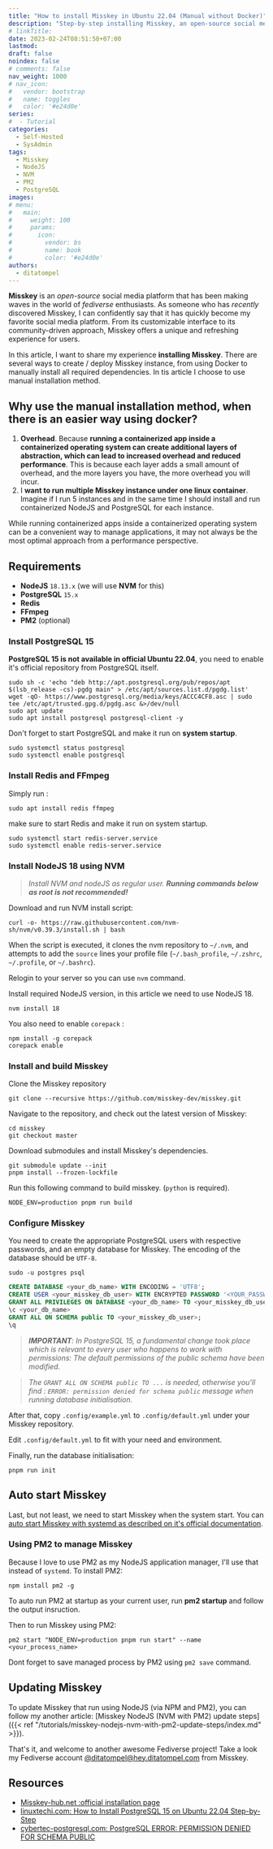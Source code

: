 ```yaml
---
title: "How to install Misskey in Ubuntu 22.04 (Manual without Docker)"
description: "Step-by-step installing Misskey, an open-source social media platform that has been making waves in the world of fediverse enthusiasts"
# linkTitle:
date: 2023-02-24T08:51:58+07:00
lastmod:
draft: false
noindex: false
# comments: false
nav_weight: 1000
# nav_icon:
#   vendor: bootstrap
#   name: toggles
#   color: '#e24d0e'
series:
#  - Tutorial
categories:
  - Self-Hosted
  - SysAdmin
tags:
  - Misskey
  - NodeJS
  - NVM
  - PM2
  - PostgreSQL
images:
# menu:
#   main:
#     weight: 100
#     params:
#       icon:
#         vendor: bs
#         name: book
#         color: '#e24d0e'
authors:
  - ditatompel
---
```


**Misskey** is an *open-source* social media platform that has been making waves in the world of *fediverse* enthusiasts. As someone who has *recently* discovered Misskey, I can confidently say that it has quickly become my favorite social media platform. From its customizable interface to its community-driven approach, Misskey offers a unique and refreshing experience for users.

<!--more-->

In this article, I want to share my experience **installing Misskey**. There are several ways to create / deploy Misskey instance, from using Docker to manually install all required dependencies. In tis article I choose to use manual installation method.

## Why use the manual installation method, when there is an easier way using docker?
1. **Overhead**. Because **running a containerized app inside a containerized operating system can create additional layers of abstraction, which can lead to increased overhead and reduced performance**. This is because each layer adds a small amount of overhead, and the more layers you have, the more overhead you will incur.
2. I **want to run multiple Misskey instance under one linux container**. Imagine if I run 5 instances and in the same time I should install and run containerized NodeJS and PostgreSQL for each instance.

While running containerized apps inside a containerized operating system can be a convenient way to manage applications, it may not always be the most optimal approach from a performance perspective.

## Requirements
- **NodeJS** `18.13.x` (we will use **NVM** for this)
- **PostgreSQL** `15.x`
- **Redis**
- **FFmpeg**
- **PM2** (optional)

### Install PostgreSQL 15
**PostgreSQL 15 is not available in official Ubuntu 22.04**, you need to enable it's official repository from PostgreSQL itself.
```shell
sudo sh -c 'echo "deb http://apt.postgresql.org/pub/repos/apt $(lsb_release -cs)-pgdg main" > /etc/apt/sources.list.d/pgdg.list'
wget -qO- https://www.postgresql.org/media/keys/ACCC4CF8.asc | sudo tee /etc/apt/trusted.gpg.d/pgdg.asc &>/dev/null
sudo apt update
sudo apt install postgresql postgresql-client -y
```
Don't forget to start PostgreSQL and make it run on **system startup**.
```shell
sudo systemctl status postgresql
sudo systemctl enable postgresql
```

### Install Redis and FFmpeg
Simply run :
```shell
sudo apt install redis ffmpeg
```
make sure to start Redis and make it run on system startup.
```shell
sudo systemctl start redis-server.service
sudo systemctl enable redis-server.service
```

### Install NodeJS 18 using NVM
> _Install NVM and nodeJS as regular user. **Running commands below as root is not recommended!**_

Download and run NVM install script:
```shell
curl -o- https://raw.githubusercontent.com/nvm-sh/nvm/v0.39.3/install.sh | bash
```
When the script is executed, it clones the nvm repository to `~/.nvm`, and attempts to add the `source` lines your profile file (`~/.bash_profile`, `~/.zshrc`, `~/.profile`, or `~/.bashrc`).

Relogin to your server so you can use `nvm` command.

Install required NodeJS version, in this article we need to use NodeJS 18.

```shell
nvm install 18
```
You also need to enable `corepack` :
```shell
npm install -g corepack
corepack enable
```

### Install and build Misskey
Clone the Misskey repository
```shell
git clone --recursive https://github.com/misskey-dev/misskey.git
```

Navigate to the repository, and check out the latest version of Misskey:
```shell
cd misskey
git checkout master
```

Download submodules and install Misskey's dependencies.
```shell
git submodule update --init
pnpm install --frozen-lockfile
```

Run this following command to build misskey. (`python` is required).
```shell
NODE_ENV=production pnpm run build
```

### Configure Misskey
You need to create the appropriate PostgreSQL users with respective passwords, and an empty database for Misskey. The encoding of the database should be `UTF-8`.

```shell
sudo -u postgres psql
```

```sql
CREATE DATABASE <your_db_name> WITH ENCODING = 'UTF8';
CREATE USER <your_misskey_db_user> WITH ENCRYPTED PASSWORD '<YOUR_PASSWORD>';
GRANT ALL PRIVILEGES ON DATABASE <your_db_name> TO <your_misskey_db_user>;
\c <your_db_name>
GRANT ALL ON SCHEMA public TO <your_misskey_db_user>;
\q
```

> _**IMPORTANT**: In PostgreSQL 15, a fundamental change took place which is relevant to every user who happens to work with permissions: The default permissions of the public schema have been modified._

> _The `GRANT ALL ON SCHEMA public TO ...` is needed, otherwise you'll find : `ERROR: permission denied for schema public` message when running database initialisation._

After that, copy `.config/example.yml` to `.config/default.yml` under your Misskey repository.

Edit `.config/default.yml` to fit with your need and environment.

Finally, run the database initialisation:
```shell
pnpm run init
```

## Auto start Misskey
Last, but not least, we need to start Misskey when the system start. You can [auto start Misskey with systemd as described on it's official documentation](https://misskey-hub.net/en/docs/install/manual.html#launch-with-systemd).

### Using PM2 to manage Misskey
Because I love to use PM2 as my NodeJS application manager, I'll use that instead of `systemd`. To install PM2:
```shell
npm install pm2 -g
```
To auto run PM2 at startup as your current user, run **pm2 startup** and follow the output insruction.

Then to run Misskey using PM2:
```shell
pm2 start "NODE_ENV=production pnpm run start" --name <your_process_name>
```
Dont forget to save managed process by PM2 using `pm2 save` command.


## Updating Misskey
To update Misskey that run using NodeJS (via NPM and PM2), you can follow my another article: [Misskey NodeJS (NVM with PM2) update steps]({{< ref "/tutorials/misskey-nodejs-nvm-with-pm2-update-steps/index.md" >}}).

That's it, and welcome to another awesome Fediverse project! Take a look my Fediverse account [@ditatompel@hey.ditatompel.com](https://hey.ditatompel.com/@ditatompel) from Misskey.

## Resources
- [Misskey-hub.net :official installation page](https://misskey-hub.net/en/docs/install/manual.html)
- [linuxtechi.com: How to Install PostgreSQL 15 on Ubuntu 22.04 Step-by-Step](https://www.linuxtechi.com/how-to-install-postgresql-on-ubuntu/)
- [cybertec-postgresql.com: PostgreSQL ERROR: PERMISSION DENIED FOR SCHEMA PUBLIC](https://www.cybertec-postgresql.com/en/error-permission-denied-schema-public/)

